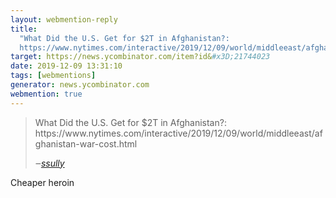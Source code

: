 ```yaml
---
layout: webmention-reply
title:
  "What Did the U.S. Get for $2T in Afghanistan?:
  https://www.nytimes.com/interactive/2019/12/09/world/middleeast/afghanistan-war-cost.html"
target: https://news.ycombinator.com/item?id&#x3D;21744023
date: 2019-12-09 13:31:10
tags: [webmentions]
generator: news.ycombinator.com
webmention: true
---
```


<blockquote class="p-in-reply-to h-cite external-citation">
  <p class="p-content">What Did the U.S. Get for $2T in Afghanistan?: https://www.nytimes.com/interactive/2019/12/09/world/middleeast/afghanistan-war-cost.html</p>
  <cite class="p-author">‒<a href="https://news.ycombinator.com/item?id&#x3D;21743782"
    rel="nofollow external noopener" target="_blank">ssully</a>
  </cite>
</blockquote>
Cheaper heroin
